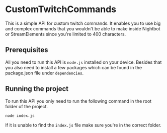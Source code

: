 ﻿# CustomTwitchCommands
This is a simple API for custom twitch commands. It enables you to use big and complex commands that you wouldn't be able to make inside Nightbot or StreamElements since you're limited to 400 characters.

## Prerequisites
All you need to run this API is `node.js` installed on your device.
Besides that you also need to install a few packages which can be found in the package.json file under `dependencies`.

## Running the project
To run this API you only need to run the following command in the root folder of the project.
```
node index.js
```

If it is unable to find the `index.js` file make sure you're in the correct folder.